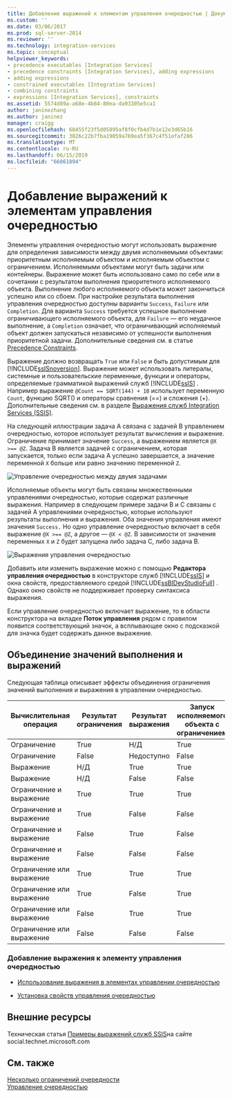 ```yaml
---
title: Добавление выражений к элементам управления очередностью | Документация Майкрософт
ms.custom: ''
ms.date: 03/06/2017
ms.prod: sql-server-2014
ms.reviewer: ''
ms.technology: integration-services
ms.topic: conceptual
helpviewer_keywords:
- precedence executables [Integration Services]
- precedence constraints [Integration Services], adding expressions
- adding expressions
- constrained executables [Integration Services]
- combining constraints
- expressions [Integration Services], constraints
ms.assetid: 5574d89a-a68e-4b84-80ea-da93305e5ca1
author: janinezhang
ms.author: janinez
manager: craigg
ms.openlocfilehash: 68455f23f5d05895af8f0cfb4d7b1e12e3d65b16
ms.sourcegitcommit: 3026c22b7fba19059a769ea5f367c4f51efaf286
ms.translationtype: MT
ms.contentlocale: ru-RU
ms.lasthandoff: 06/15/2019
ms.locfileid: "66061894"
---
```

# <a name="add-expressions-to-precedence-constraints"></a>Добавление выражений к элементам управления очередностью
  Элементы управления очередностью могут использовать выражение для определения зависимости между двумя исполняемыми объектами: приоритетным исполняемым объектом и исполняемым объектом с ограничением. Исполняемыми объектами могут быть задачи или контейнеры. Выражение может быть использовано само по себе или в сочетании с результатом выполнения приоритетного исполняемого объекта. Выполнение любого исполняемого объекта может закончиться успешно или со сбоем. При настройке результата выполнения управления очередностью доступны варианты `Success`, `Failure` или `Completion`. Для варианта `Success` требуется успешное выполнение ограничивающего исполняемого объекта, для `Failure` — его неудачное выполнение, а `Completion` означает, что ограничивающий исполняемый объект должен запускаться независимо от успешности выполнения приоритетной задачи. Дополнительные сведения см. в статье [Precedence Constraints](control-flow/precedence-constraints.md).  
  
 Выражение должно возвращать `True` или `False` и быть допустимым для [!INCLUDE[ssISnoversion](../includes/ssisnoversion-md.md)]. Выражение может использовать литералы, системные и пользовательские переменные, функции и операторы, определяемые грамматикой выражений служб [!INCLUDE[ssIS](../includes/ssis-md.md)] . Например выражение `@Count == SQRT(144) + 10` использует переменную `Count`, функцию SQRT() и операторы сравнения (==) и сложения (+). Дополнительные сведения см. в разделе [Выражения служб Integration Services (SSIS)](expressions/integration-services-ssis-expressions.md).  
  
 На следующей иллюстрации задача A связана с задачей B управлением очередностью, которое использует результат вычисления и выражение. Ограничение принимает значение `Success`, а выражением является `@X >== @Z`. Задача B является задачей с ограничением, которая запускается, только если задача A успешно завершается, а значение переменной `X` больше или равно значению переменной `Z`.  
  
 ![Управление очередностью между двумя задачами](media/mw-dts-03.gif "Управление очередностью между двумя задачами")  
  
 Исполняемые объекты могут быть связаны множественными управлениями очередностью, которые содержат различные выражения. Например в следующем примере задачи B и C связаны с задачей A управлениями очередностью, которые используют результаты выполнения и выражения. Оба значения управления имеют значения `Success.` Но одно управление очередностью включает в себя выражение `@X >== @Z`, а другое — `@X < @Z`. В зависимости от значения переменных `X` и `Z` будет запущена либо задача C, либо задача B.  
  
 ![Выражения управления очередностью](media/mw-dts-04.gif "Выражения управления очередностью")  
  
 Добавить или изменить выражение можно с помощью **Редактора управления очередностью** в конструкторе служб [!INCLUDE[ssIS](../includes/ssis-md.md)] и окна свойств, предоставляемого средой [!INCLUDE[ssBIDevStudioFull](../includes/ssbidevstudiofull-md.md)] . Однако окно свойств не поддерживает проверку синтаксиса выражения.  
  
 Если управление очередностью включает выражение, то в области конструктора на вкладке **Поток управления** рядом с правилом появится соответствующий значок, а всплывающее окно с подсказкой для значка будет содержать данное выражение.  
  
## <a name="combining-execution-values-and-expressions"></a>Объединение значений выполнения и выражений  
 Следующая таблица описывает эффекты объединения ограничения значений выполнения и выражения в управлении очередностью.  
  
|Вычислительная операция|Результат ограничения|Результат выражения|Запуск исполняемого объекта с ограничением|  
|--------------------------|-----------------------------|-----------------------------|---------------------------------|  
|Ограничение|True|Н/Д|True|  
|Ограничение|False|Недоступно|False|  
|Выражение|Н/Д|True|True|  
|Выражение|Н/Д|False|False|  
|Ограничение и выражение|True|True|True|  
|Ограничение и выражение|True|False|False|  
|Ограничение и выражение|False|True|False|  
|Ограничение и выражение|False|False|False|  
|Ограничение или выражение|True|True|True|  
|Ограничение или выражение|True|False|True|  
|Ограничение или выражение|False|True|True|  
|Ограничение или выражение|False|False|False|  
  
### <a name="to-add-an-expression-to-a-precedence-constraint"></a>Добавление выражения к элементу управления очередностью  
  
-   [Использование выражения в элементах управлении очередностью](../../2014/integration-services/use-an-expression-in-a-precedence-constraint.md)  
  
-   [Установка свойств управления очередностью](../../2014/integration-services/set-the-properties-of-a-precedence-constraint.md)  
  
## <a name="external-resources"></a>Внешние ресурсы  
 Техническая статья [Примеры выражений служб SSIS](https://go.microsoft.com/fwlink/?LinkId=220761)на сайте social.technet.microsoft.com  
  
## <a name="see-also"></a>См. также  
 [Несколько ограничений очередности](../../2014/integration-services/multiple-precedence-constraints.md)   
 [Управление очередностью](control-flow/precedence-constraints.md)  
  
  
